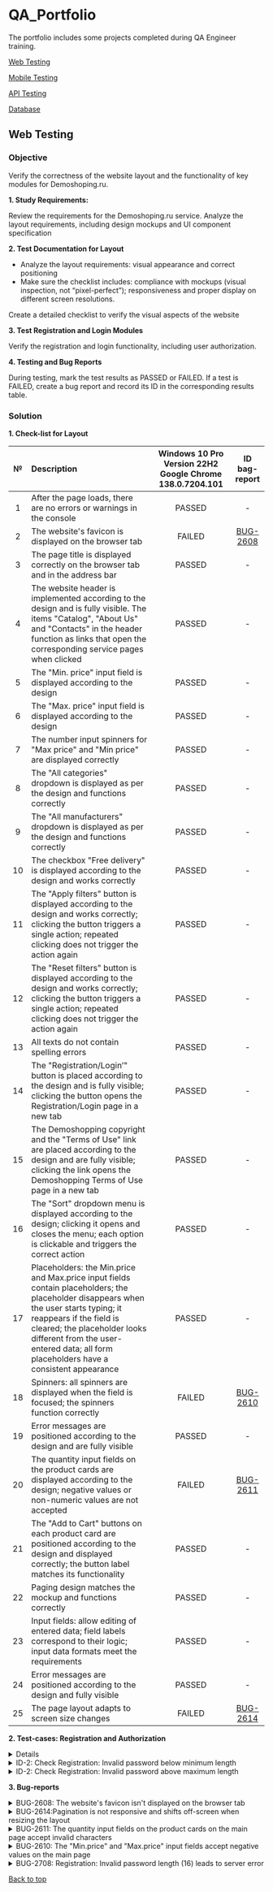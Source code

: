 
# <a name="up" />QA_Portfolio

The portfolio includes some projects completed during QA Engineer training.

[Web Testing](#web-testing)<br>


[Mobile Testing](#mobile-testing)<br>


[API Testing](#api-testing)<br>


[Database](#data-bases)<br>



## <a name="web-testing" />Web Testing

### Objective

Verify the correctness of the website layout and the functionality of key modules for Demoshoping.ru.

**1. Study Requirements:**

Review the requirements for the Demoshoping.ru service. Analyze the layout requirements, including design mockups and UI component specification

**2. Test Documentation for Layout**

- Analyze the layout requirements: visual appearance and correct positioning
- Make sure the checklist includes: compliance with mockups (visual inspection, not “pixel-perfect”); responsiveness and proper display on different screen resolutions.

Create a detailed checklist to verify the visual aspects of the website

**3. Test Registration and Login Modules**

Verify the registration and login functionality, including user authorization.


**4. Testing and Bug Reports**

During testing, mark the test results as PASSED or FAILED. If a test is FAILED, create a bug report and record its ID in the corresponding results table.

### Solution

**1. Check-list for Layout**

| № | Description | Windows 10 Pro Version 22H2 Google Chrome 138.0.7204.101| ID bag-report |
|:--:|:-----------|:-----:|:-------:|
|1|After the page loads, there are no errors or warnings in the console|	PASSED| -|
|2|	The website's favicon is displayed on the browser tab|	FAILED|	[BUG-2608](#BUG-2608)|
|3|	The page title is displayed correctly on the browser tab and in the address bar|	PASSED	|	-|
|4|The website header is implemented according to the design and is fully visible. The items "Catalog", "About Us" and "Contacts" in the header function as links that open the corresponding service pages when clicked|	PASSED|	-|
|5|	The "Min. price" input field is displayed according to the design|	PASSED|	-|
|6|	The "Max. price" input field is displayed according to the design|	PASSED	|	-|
|7|	The number input spinners for "Max price" and "Min price" are displayed correctly|PASSED	| -|
|8|	The "All categories" dropdown is displayed as per the design and functions correctly|PASSED| -|
|9|	The "All manufacturers" dropdown is displayed as per the design and functions correctly|	PASSED	|	-|
|10|	The checkbox "Free delivery" is displayed according to the design and works correctly|PASSED	| -|
|11|	The "Apply filters" button is displayed according to the design and works correctly; clicking the button triggers a single action; repeated clicking does not trigger the action again|	PASSED	|	-|
|12|	The "Reset filters" button is displayed according to the design and works correctly; clicking the button triggers a single action; repeated clicking does not trigger the action again|	PASSED|	-|
|13|	All texts do not contain spelling errors|	PASSED	|	-|
|14|	The "Registration/Login’" button is placed according to the design and is fully visible; clicking the button opens the Registration/Login page in a new tab|	PASSED|	-|
|15|	The Demoshopping copyright and the "Terms of Use" link are placed according to the design and are fully visible; clicking the link opens the Demoshopping Terms of Use page in a new tab|	PASSED|	-|
|16|	The "Sort" dropdown menu is displayed according to the design; clicking it opens and closes the menu; each option is clickable and triggers the correct action|	PASSED |-|
|17|	Placeholders: the Min.price and Max.price input fields contain placeholders; the placeholder disappears when the user starts typing; it reappears if the field is cleared; the placeholder looks different from the user-entered data; all form placeholders have a consistent appearance|	PASSED|	-|
|18|	Spinners: all spinners are displayed when the field is focused; the spinners function correctly|	FAILED	|[BUG-2610](#BUG-2610)|
|19|	Error messages are positioned according to the design and are fully visible|	PASSED	|	-|
|20|	The quantity input fields on the product cards are displayed according to the design; negative values or non-numeric values are not accepted|	FAILED|	[BUG-2611](#BUG-2611)|
|21|	The "Add to Cart" buttons on each product card are positioned according to the design and displayed correctly; the button label matches its functionality|	PASSED|	-|
|22|	Paging design matches the mockup and functions correctly|PASSED|	-|
|23|	Input fields: allow editing of entered data; field labels correspond to their logic; input data formats meet the requirements|	PASSED|	-|
|24|	Error messages are positioned according to the design and fully visible|	PASSED|-|
|25|	The page layout adapts to screen size changes|	FAILED|	[BUG-2614](#BUG-2614)|

**2. Test-cases: Registration and Authorization**

<details>
<summary>ID-1: Registration with valid login and valid password</summary>

***

**Steps**:
№ | Action| Input data | Expected result
:--:|:--|:---|:----
1 | Open the https://demoshopping.ru/login | -	| The login page is opened
2 | Enter a valid login in the "Login" field | log2_	| The login is displayed without an error message
3 | Enter a valid password in the "Password" field | 12345678q	| The password is displayed without an error message
4 | Click the "Sign in" button | -	| User is successfully registered and redirected to main page

**Result**: PASSED

***

</details>

<details>
<summary>ID-2: Check Registration: Invalid password below minimum length</summary>

***

**Steps**:
№ | Action| Input data | Expected result
:--:|:--|:---|:----
1 | Open the https://demoshopping.ru/login | -	| The login page is opened
2 | Enter a login with 2 characters in the "Login" field | lo	| The login is displayed without an error message
3 | Enter a valid password in the "Password" field | 12345678q	| The password is displayed without an error message
4 | Click the "Sign in" button | -	| The error message "The username must contain 3 to 15 characters and can include letters, numbers, and symbols: _." is displayed

**Result**: PASSED

**ID баг-репорта**: [BUG-8351](#BUG-8351)

***

</details>

<details>
<summary>ID-2: Check Registration: Invalid password above maximum length</summary>

***

**Steps**:
№ | Action| Input data | Expected result
:--:|:--|:---|:----
1 | Open the https://demoshopping.ru/login | -	| The login page is opened
2 | Enter a login with 16 characters in the "Login" field | 1234567890Odtcps	| The login is displayed without an error message
3 | Enter a valid password in the "Password" field | 12345678q	| The password is displayed without an error message
4 | Click the "Sign in" button | -	| The error message "The username must contain 3 to 15 characters and can include letters, numbers, and symbols: _." is displayed

**Result**: FAILED

**ID баг-репорта**: [BUG-2708](#BUG-2708)

***

</details>

**3. Bug-reports**

<a name="BUG-2608" />
<details>
<summary>BUG-2608: The website's favicon isn't displayed on the browser tab</summary>

***

**Steps:**

1. Open demoshopping.ru.

**Actual result**: the website's favicon isn't displayed on the browser tab.

**Expected result**: the website's favicon is displayed on the browser tab.

**Environment:**

Windows 10 Pro Version 22H2

Google Chrome 138.0.7204.101<br>

**Attachments**: [authCard.webm]

**Priority**: Low

***

</details>

<a name="BUG-2614" />
<details>
<summary>BUG-2614:Pagination is not responsive and shifts off-screen when resizing the layout</summary>

***

**Steps:**

1. Open Demoshopping.ru
2. Resize the browser window.
3. Observe the pagination block.

**Actual Result**: pagination shifts off-screen and becomes partially hidden.

**Expected Result**: pagination remains visible and correctly aligned within the viewport.

**Environment:**

Windows 10 Pro Version 22H2

Google Chrome 138.0.7204.101<br>

**Attachments**: [authCard.webm]

**Priority**: Medium

***

</details>

<a name="BUG-2611" />
<details>
<summary>BUG-2611: The quantity input fields on the product cards on the main page accept invalid characters</summary>

***

**Steps:**

1. Open Demoshopping.ru
2. In the quantity input field on any product card, enter invalid characters such as "+", "-", ".", ",'.
3. Click "Add to card"


**Actual result**: the product was added to the card.

**Expected result**: negative values should be rejected.

**Environment:**

Windows 10 Pro Version 22H2

Google Chrome 138.0.7204.101<br>

**Attachments**: [authCard.webm]

**Priority**: Higt

***

</details>

<a name="BUG-2610" />
<details>
<summary>BUG-2610: The "Min.price" and "Max.price" input fields accept negative values on the main page</summary>

***

**Steps:**

1. Open Demoshopping.ru
2. Enter -75 in the "Min.price" or "Max.price" field.
3. Click "Apply a filter".

**Actual result**: the request is processed, and the filtering occurs as if the negative value were valid.

**Expected result**: negative values should be rejected.

**Environment:**

Windows 10 Pro Version 22H2

Google Chrome 138.0.7204.101<br>

**Attachments**: [authCard.webm]

**Priority**: Higt

***

</details>

<a name="BUG-2708" />
<details>
<summary>BUG-2708: Registration: Invalid password length (16) leads to server error</summary>

***

**Steps:**

1. Open demoshopping.ru.
2. Click the button “Registration / Log in” 
3. Enter 16 characters in the login field in the Registration section
4. Enter a valid password 
5. Click the “Sign in” button 

**Actual result**: invalid password length (16) leads to server error

**Expected result**: the user sees the message: “The username must contain 3 to 15 characters and can include letters, numbers, and symbols: _"

**Environment:**

Windows 10 Pro Version 22H2

Google Chrome 138.0.7204.101<br>

**Attachments**: [authCard.webm]

**Priority**: High

***

</details>

[Back to top](#up)
